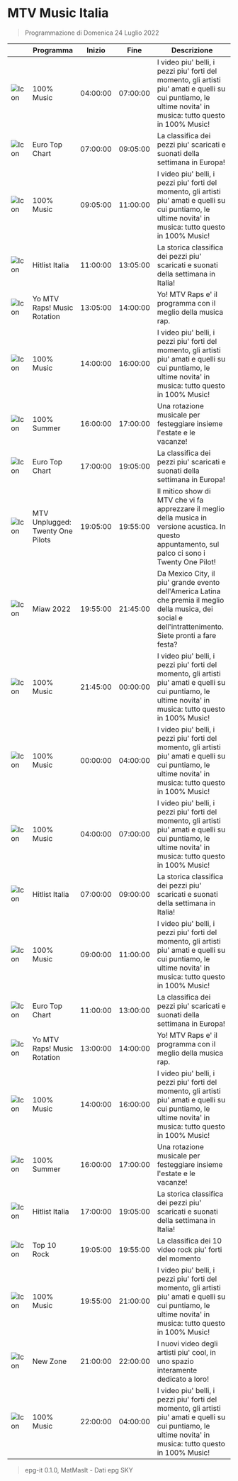 # MTV Music Italia
> Programmazione di Domenica 24 Luglio 2022

||Programma|Inizio|Fine|Descrizione|
|---|---|---|---|---|
|![Icon](https://guidatv.sky.it/uuid/0b18dd99-b9f1-4a77-8cc5-e1e0be9b77c2/cover?md5ChecksumParam=e6177eefb08d0bb57aae9035f600d4a0)|100% Music|04:00:00|07:00:00|I video piu&#039; belli, i pezzi piu&#039; forti del momento, gli artisti piu&#039; amati e quelli su cui puntiamo, le ultime novita&#039; in musica: tutto questo in 100% Music!
|![Icon](https://guidatv.sky.it/uuid/0b18dd99-b9f1-4a77-8cc5-e1e0be9b77c2/cover?md5ChecksumParam=e6177eefb08d0bb57aae9035f600d4a0)|Euro Top Chart|07:00:00|09:05:00|La classifica dei pezzi piu&#039; scaricati e suonati della settimana in Europa!
|![Icon](https://guidatv.sky.it/uuid/0b18dd99-b9f1-4a77-8cc5-e1e0be9b77c2/cover?md5ChecksumParam=e6177eefb08d0bb57aae9035f600d4a0)|100% Music|09:05:00|11:00:00|I video piu&#039; belli, i pezzi piu&#039; forti del momento, gli artisti piu&#039; amati e quelli su cui puntiamo, le ultime novita&#039; in musica: tutto questo in 100% Music!
|![Icon](https://guidatv.sky.it/uuid/0b18dd99-b9f1-4a77-8cc5-e1e0be9b77c2/cover?md5ChecksumParam=e6177eefb08d0bb57aae9035f600d4a0)|Hitlist Italia|11:00:00|13:05:00|La storica classifica dei pezzi piu&#039; scaricati e suonati della settimana in Italia!
|![Icon](https://guidatv.sky.it/uuid/1463bfc6-84f9-48ee-acbf-e58df0b5b356/cover?md5ChecksumParam=aabf4da00c23f7c749d12d5824f8b673)|Yo MTV Raps! Music Rotation|13:05:00|14:00:00|Yo! MTV Raps e&#039; il programma con il meglio della musica rap.
|![Icon](https://guidatv.sky.it/uuid/0b18dd99-b9f1-4a77-8cc5-e1e0be9b77c2/cover?md5ChecksumParam=e6177eefb08d0bb57aae9035f600d4a0)|100% Music|14:00:00|16:00:00|I video piu&#039; belli, i pezzi piu&#039; forti del momento, gli artisti piu&#039; amati e quelli su cui puntiamo, le ultime novita&#039; in musica: tutto questo in 100% Music!
|![Icon](https://guidatv.sky.it/uuid/dd1b6be9-080e-43b9-8a2e-1d62770c618d/cover?md5ChecksumParam=b80bc091133ff8b8c405284e621e7b4f)|100% Summer|16:00:00|17:00:00|Una rotazione musicale per festeggiare insieme l&#039;estate e le vacanze!
|![Icon](https://guidatv.sky.it/uuid/0b18dd99-b9f1-4a77-8cc5-e1e0be9b77c2/cover?md5ChecksumParam=e6177eefb08d0bb57aae9035f600d4a0)|Euro Top Chart|17:00:00|19:05:00|La classifica dei pezzi piu&#039; scaricati e suonati della settimana in Europa!
|![Icon](https://guidatv.sky.it/uuid/6792a8c9-66d7-4868-9dfe-629291060dbe/cover?md5ChecksumParam=273972f8f2dfbb4c054d713af61408f7)|MTV Unplugged: Twenty One Pilots|19:05:00|19:55:00|Il mitico show di MTV che vi fa apprezzare il meglio della musica in versione acustica. In questo appuntamento, sul palco ci sono i Twenty One Pilot!
|![Icon](https://guidatv.sky.it/uuid/60e46fad-b7d1-47a1-bcc8-74bf55ddd750/cover?md5ChecksumParam=c5e92ac483013e69bddd4fae8ab5ed94)|Miaw 2022|19:55:00|21:45:00|Da Mexico City, il piu&#039; grande evento dell&#039;America Latina che premia il meglio della musica, dei social e dell&#039;intrattenimento. Siete pronti a fare festa?
|![Icon](https://guidatv.sky.it/uuid/0b18dd99-b9f1-4a77-8cc5-e1e0be9b77c2/cover?md5ChecksumParam=e6177eefb08d0bb57aae9035f600d4a0)|100% Music|21:45:00|00:00:00|I video piu&#039; belli, i pezzi piu&#039; forti del momento, gli artisti piu&#039; amati e quelli su cui puntiamo, le ultime novita&#039; in musica: tutto questo in 100% Music!
|![Icon](https://guidatv.sky.it/uuid/0b18dd99-b9f1-4a77-8cc5-e1e0be9b77c2/cover?md5ChecksumParam=e6177eefb08d0bb57aae9035f600d4a0)|100% Music|00:00:00|04:00:00|I video piu&#039; belli, i pezzi piu&#039; forti del momento, gli artisti piu&#039; amati e quelli su cui puntiamo, le ultime novita&#039; in musica: tutto questo in 100% Music!
|![Icon](https://guidatv.sky.it/uuid/0b18dd99-b9f1-4a77-8cc5-e1e0be9b77c2/cover?md5ChecksumParam=e6177eefb08d0bb57aae9035f600d4a0)|100% Music|04:00:00|07:00:00|I video piu&#039; belli, i pezzi piu&#039; forti del momento, gli artisti piu&#039; amati e quelli su cui puntiamo, le ultime novita&#039; in musica: tutto questo in 100% Music!
|![Icon](https://guidatv.sky.it/uuid/0b18dd99-b9f1-4a77-8cc5-e1e0be9b77c2/cover?md5ChecksumParam=e6177eefb08d0bb57aae9035f600d4a0)|Hitlist Italia|07:00:00|09:00:00|La storica classifica dei pezzi piu&#039; scaricati e suonati della settimana in Italia!
|![Icon](https://guidatv.sky.it/uuid/0b18dd99-b9f1-4a77-8cc5-e1e0be9b77c2/cover?md5ChecksumParam=e6177eefb08d0bb57aae9035f600d4a0)|100% Music|09:00:00|11:00:00|I video piu&#039; belli, i pezzi piu&#039; forti del momento, gli artisti piu&#039; amati e quelli su cui puntiamo, le ultime novita&#039; in musica: tutto questo in 100% Music!
|![Icon](https://guidatv.sky.it/uuid/0b18dd99-b9f1-4a77-8cc5-e1e0be9b77c2/cover?md5ChecksumParam=e6177eefb08d0bb57aae9035f600d4a0)|Euro Top Chart|11:00:00|13:00:00|La classifica dei pezzi piu&#039; scaricati e suonati della settimana in Europa!
|![Icon](https://guidatv.sky.it/uuid/1463bfc6-84f9-48ee-acbf-e58df0b5b356/cover?md5ChecksumParam=aabf4da00c23f7c749d12d5824f8b673)|Yo MTV Raps! Music Rotation|13:00:00|14:00:00|Yo! MTV Raps e&#039; il programma con il meglio della musica rap.
|![Icon](https://guidatv.sky.it/uuid/0b18dd99-b9f1-4a77-8cc5-e1e0be9b77c2/cover?md5ChecksumParam=e6177eefb08d0bb57aae9035f600d4a0)|100% Music|14:00:00|16:00:00|I video piu&#039; belli, i pezzi piu&#039; forti del momento, gli artisti piu&#039; amati e quelli su cui puntiamo, le ultime novita&#039; in musica: tutto questo in 100% Music!
|![Icon](https://guidatv.sky.it/uuid/dd1b6be9-080e-43b9-8a2e-1d62770c618d/cover?md5ChecksumParam=b80bc091133ff8b8c405284e621e7b4f)|100% Summer|16:00:00|17:00:00|Una rotazione musicale per festeggiare insieme l&#039;estate e le vacanze!
|![Icon](https://guidatv.sky.it/uuid/0b18dd99-b9f1-4a77-8cc5-e1e0be9b77c2/cover?md5ChecksumParam=e6177eefb08d0bb57aae9035f600d4a0)|Hitlist Italia|17:00:00|19:05:00|La storica classifica dei pezzi piu&#039; scaricati e suonati della settimana in Italia!
|![Icon](https://guidatv.sky.it/uuid/928dada7-6637-4755-9c0b-777d3132df1c/cover?md5ChecksumParam=55c9e05f87d937ada02719ac6664688d)|Top 10 Rock|19:05:00|19:55:00|La classifica dei 10 video rock piu&#039; forti del momento
|![Icon](https://guidatv.sky.it/uuid/0b18dd99-b9f1-4a77-8cc5-e1e0be9b77c2/cover?md5ChecksumParam=e6177eefb08d0bb57aae9035f600d4a0)|100% Music|19:55:00|21:00:00|I video piu&#039; belli, i pezzi piu&#039; forti del momento, gli artisti piu&#039; amati e quelli su cui puntiamo, le ultime novita&#039; in musica: tutto questo in 100% Music!
|![Icon](https://guidatv.sky.it/uuid/0b18dd99-b9f1-4a77-8cc5-e1e0be9b77c2/cover?md5ChecksumParam=e6177eefb08d0bb57aae9035f600d4a0)|New Zone|21:00:00|22:00:00|I nuovi video degli artisti piu&#039; cool, in uno spazio interamente dedicato a loro!
|![Icon](https://guidatv.sky.it/uuid/0b18dd99-b9f1-4a77-8cc5-e1e0be9b77c2/cover?md5ChecksumParam=e6177eefb08d0bb57aae9035f600d4a0)|100% Music|22:00:00|04:00:00|I video piu&#039; belli, i pezzi piu&#039; forti del momento, gli artisti piu&#039; amati e quelli su cui puntiamo, le ultime novita&#039; in musica: tutto questo in 100% Music!



 > epg-it 0.1.0, MatMasIt - Dati epg SKY